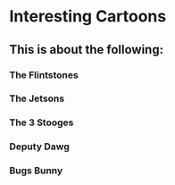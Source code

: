 # Interesting Cartoons

## This is about the following:

### The Flintstones

### The Jetsons

### The 3 Stooges

### Deputy Dawg

### Bugs Bunny



